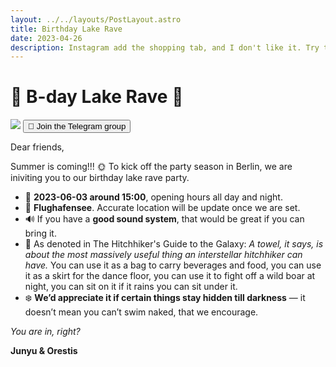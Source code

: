 ```yaml
---
layout: ../../layouts/PostLayout.astro
title: Birthday Lake Rave
date: 2023-04-26
description: Instagram add the shopping tab, and I don't like it. Try to escape.
---
```


# 🪼 B-day Lake Rave 🪩

<img class="filter" src="/images/party.png"  />


<button onclick="window.location.href='https://t.me/+aGqvx8fTL1Q3YzE6'">
  💬 Join the Telegram group
</button>


Dear friends,

Summer is coming!!! 🌞 To kick off the party season in Berlin, we are iniviting you to our birthday lake rave party.  

- 📅 **2023-06-03 around 15:00**, opening hours all day and night.
- 📍 **Flughafensee**. Accurate location will be update once we are set. 
- 🔊 If you have a **good sound system**, that would be great if you can bring it.
- 🧺 As denoted in The Hitchhiker's Guide to the Galaxy: *A towel, it says, is about the most massively useful thing an interstellar hitchhiker can have.* You can use it as a bag to carry beverages and food, you can use it as a skirt for the dance floor, you can use it to fight off a wild boar at night, you can sit on it if it rains you can sit under it.
- ❄️ **We’d appreciate it if certain things stay hidden till darkness** — it doesn’t mean you can’t swim naked, that we encourage.

*You are in, right?*

**Junyu & Orestis**

